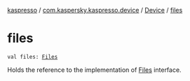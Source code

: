 [kaspresso](../../index.md) / [com.kaspersky.kaspresso.device](../index.md) / [Device](index.md) / [files](./files.md)

# files

`val files: `[`Files`](../../com.kaspersky.kaspresso.device.files/-files/index.md)

Holds the reference to the implementation of [Files](../../com.kaspersky.kaspresso.device.files/-files/index.md) interface.

